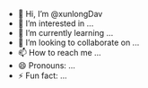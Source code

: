 - 👋 Hi, I’m @xunlongDav
- 👀 I’m interested in ...
- 🌱 I’m currently learning ...
- 💞️ I’m looking to collaborate on ...
- 📫 How to reach me ...
- 😄 Pronouns: ...
- ⚡ Fun fact: ...

<!---
xunlongDav/xunlongDav is a ✨ special ✨ repository because its `README.md` (this file) appears on your GitHub profile.
You can click the Preview link to take a look at your changes.
--->
